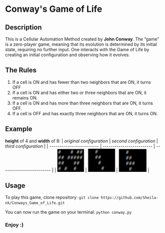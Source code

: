# Conway's Game of Life

## Description
This is a Cellular Automation Method created by **John Conway**.
The “game” is a zero-player game, meaning that its evolution is determined by its initial state, requiring no further input.
One interacts with the Game of Life by creating an initial configuration and observing how it evolves.

## The Rules
1. If a cell is ON and has fewer than two neighbors that are ON, it turns OFF
2. If a cell is ON and has either two or three neighbors that are ON, it remains ON.
3. If a cell is ON and has more than three neighbors that are ON, it turns OFF.
4. If a cell is OFF and has exactly three neighbors that are ON, it turns ON.

## Example
**height** of 4 and **width** of 8:
| *original configuration* | *second configuration* | *third configuration* |
| ------------------------- | ------------------------- | ------------------------- |
| ![config_1](images/config1.PNG) | ![config_2](images/config2.PNG) | ![config_3](images/config3.PNG) |

## Usage
To play this game, clone repository:
``` git clone https://github.com/Sheila-nk/Conways_Game_of_Life.git ```

You can now run the game on your terminal:
``` python conway.py ```

### Enjoy :)
